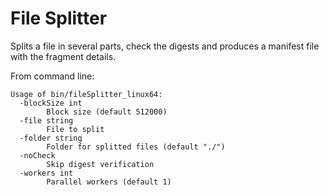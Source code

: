 File Splitter
===

Splits a file in several parts, check the digests and produces a manifest file with the fragment details.

From command line:
```
Usage of bin/fileSplitter_linux64:
  -blockSize int
    	Block size (default 512000)
  -file string
    	File to split
  -folder string
    	Folder for splitted files (default "./")
  -noCheck
    	Skip digest verification
  -workers int
    	Parallel workers (default 1)

```